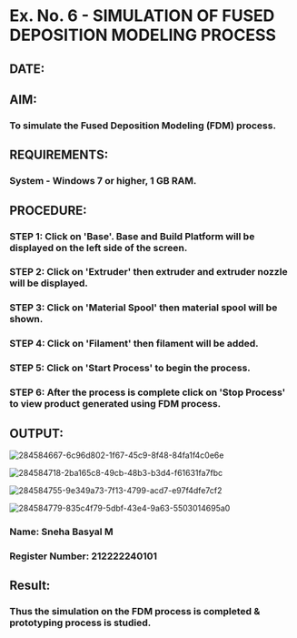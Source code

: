 # Ex. No. 6 - SIMULATION OF FUSED DEPOSITION MODELING PROCESS

## DATE: 
## AIM:
### To simulate the Fused Deposition Modeling (FDM) process.

## REQUIREMENTS:
### System - Windows 7 or higher, 1 GB RAM.

## PROCEDURE:
### STEP 1: Click on 'Base'. Base and Build Platform will be displayed on the left side of the screen.
### STEP 2: Click on 'Extruder' then extruder and extruder nozzle will be displayed.
### STEP 3: Click on 'Material Spool' then material spool will be shown.
### STEP 4: Click on 'Filament' then filament will be added.
### STEP 5: Click on 'Start Process' to begin the process.
### STEP 6: After the process is complete click on 'Stop Process' to view product generated using FDM process.

## OUTPUT:
![284584667-6c96d802-1f67-45c9-8f48-84fa1f4c0e6e](https://github.com/SnehaBasyal/Ex.-No---6.-SIMULATION-OF-FUSED-DEPOSITION-MODELING-PROCESS/assets/119390146/ce628486-f0c8-4264-866e-cdae42558895)

![284584718-2ba165c8-49cb-48b3-b3d4-f61631fa7fbc](https://github.com/SnehaBasyal/Ex.-No---6.-SIMULATION-OF-FUSED-DEPOSITION-MODELING-PROCESS/assets/119390146/27ea4c1c-0b98-4054-bf0d-6df2e0fad794)

![284584755-9e349a73-7f13-4799-acd7-e97f4dfe7cf2](https://github.com/SnehaBasyal/Ex.-No---6.-SIMULATION-OF-FUSED-DEPOSITION-MODELING-PROCESS/assets/119390146/ffb52f16-835e-4eec-8965-dc2fd6b1a662)

![284584779-835c4f79-5dbf-43e4-9a63-5503014695a0](https://github.com/SnehaBasyal/Ex.-No---6.-SIMULATION-OF-FUSED-DEPOSITION-MODELING-PROCESS/assets/119390146/e54d0ce3-d43a-452f-82f3-aa5d021e20c9)

### Name: Sneha Basyal M
### Register Number: 212222240101

## Result:
### Thus the simulation on the FDM process is completed & prototyping process is studied.
